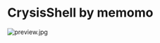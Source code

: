 # CrysisShell by memomo

![preview.jpg](https://github.com/xy2iii/vitashell-themes/blob/master/themes/CrysisShell-memomo/preview.jpg)
